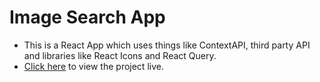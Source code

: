 # Image Search App

- This is a React App which uses things like ContextAPI, third party API and libraries like React Icons and React Query.
- [Click here](https://image-search-app1.netlify.app/) to view the project live.
